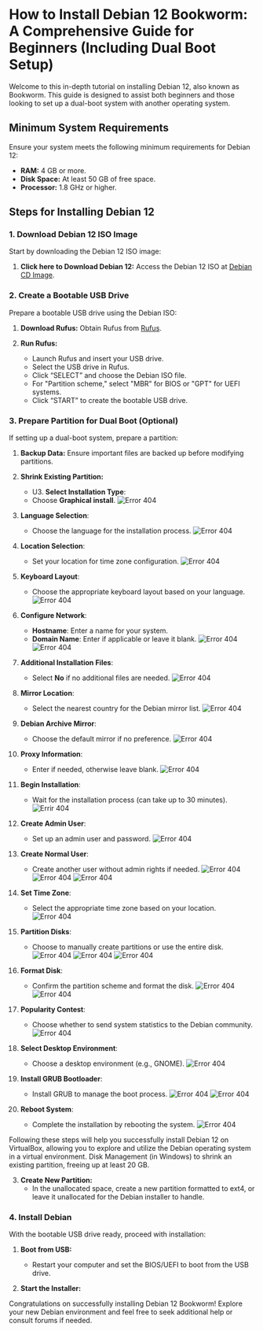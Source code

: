 # **How to Install Debian 12 Bookworm: A Comprehensive Guide for Beginners (Including Dual Boot Setup)**

Welcome to this in-depth tutorial on installing Debian 12, also known as Bookworm. This guide is designed to assist both beginners and those looking to set up a dual-boot system with another operating system.

## **Minimum System Requirements**

Ensure your system meets the following minimum requirements for Debian 12:

- **RAM:** 4 GB or more.
- **Disk Space:** At least 50 GB of free space.
- **Processor:** 1.8 GHz or higher.

## **Steps for Installing Debian 12**

### **1. Download Debian 12 ISO Image**

Start by downloading the Debian 12 ISO image:

1. **Click here to Download Debian 12:** Access the Debian 12 ISO at [Debian CD Image](https://cdimage.debian.org/debian-cd/current/amd64/iso-cd/debian-12.6.0-amd64-netinst.iso).

### **2. Create a Bootable USB Drive**

Prepare a bootable USB drive using the Debian ISO:

1. **Download Rufus:** Obtain Rufus from [Rufus](https://github.com/pbatard/rufus/releases/download/v4.5/rufus-4.5.exe).

2. **Run Rufus:**
   - Launch Rufus and insert your USB drive.
   - Select the USB drive in Rufus.
   - Click “SELECT” and choose the Debian ISO file.
   - For "Partition scheme," select "MBR" for BIOS or "GPT" for UEFI systems.
   - Click “START” to create the bootable USB drive.

### **3. Prepare Partition for Dual Boot (Optional)**

If setting up a dual-boot system, prepare a partition:

1. **Backup Data:** Ensure important files are backed up before modifying partitions.

2. **Shrink Existing Partition:**
   - U3. **Select Installation Type**:
   - Choose **Graphical install**.
![Error 404](https://ml9xdkwhf8c0.i.optimole.com/w:635/h:410/q:mauto/f:best/https://itslinuxguide.com/wp-content/uploads/2024/03/word-image-182-8.png)

4. **Language Selection**:
   - Choose the language for the installation process.
![Error 404](https://ml9xdkwhf8c0.i.optimole.com/w:795/h:585/q:mauto/f:best/https://itslinuxguide.com/wp-content/uploads/2024/03/word-image-182-9.png)

5. **Location Selection**:
   - Set your location for time zone configuration.
![Error 404](https://ml9xdkwhf8c0.i.optimole.com/w:791/h:588/q:mauto/f:best/https://itslinuxguide.com/wp-content/uploads/2024/03/word-image-182-10.png)

6. **Keyboard Layout**:
   - Choose the appropriate keyboard layout based on your language.
![Error 404](https://ml9xdkwhf8c0.i.optimole.com/w:793/h:586/q:mauto/f:best/https://itslinuxguide.com/wp-content/uploads/2024/03/word-image-182-11.png)

7. **Configure Network**:
   - **Hostname**: Enter a name for your system.
   - **Domain Name**: Enter if applicable or leave it blank.
![Error 404](https://ml9xdkwhf8c0.i.optimole.com/w:791/h:587/q:mauto/f:best/https://itslinuxguide.com/wp-content/uploads/2024/03/word-image-182-12.png)
![Error 404](https://ml9xdkwhf8c0.i.optimole.com/w:792/h:585/q:mauto/f:best/https://itslinuxguide.com/wp-content/uploads/2024/03/word-image-182-13.png)

8. **Additional Installation Files**:
   - Select **No** if no additional files are needed.
![Error 404](https://ml9xdkwhf8c0.i.optimole.com/w:787/h:590/q:mauto/f:best/https://itslinuxguide.com/wp-content/uploads/2024/03/word-image-182-14.png)

9. **Mirror Location**:
   - Select the nearest country for the Debian mirror list.
![Error 404](https://ml9xdkwhf8c0.i.optimole.com/w:795/h:588/q:mauto/f:best/https://itslinuxguide.com/wp-content/uploads/2024/03/word-image-182-15.png)

10. **Debian Archive Mirror**:
    - Choose the default mirror if no preference.
![Error 404](https://ml9xdkwhf8c0.i.optimole.com/w:794/h:584/q:mauto/f:best/https://itslinuxguide.com/wp-content/uploads/2024/03/word-image-182-16.png)

11. **Proxy Information**:
    - Enter if needed, otherwise leave blank.
![Error 404](https://ml9xdkwhf8c0.i.optimole.com/w:789/h:579/q:mauto/f:best/https://itslinuxguide.com/wp-content/uploads/2024/03/word-image-182-17.png)

12. **Begin Installation**:
    - Wait for the installation process (can take up to 30 minutes).
![Errir 404](https://ml9xdkwhf8c0.i.optimole.com/w:782/h:390/q:mauto/f:best/https://itslinuxguide.com/wp-content/uploads/2024/03/word-image-182-18.png)

13. **Create Admin User**:
    - Set up an admin user and password.
![Error 404](https://ml9xdkwhf8c0.i.optimole.com/w:790/h:580/q:mauto/f:best/https://itslinuxguide.com/wp-content/uploads/2024/03/word-image-182-19.png)

14. **Create Normal User**:
    - Create another user without admin rights if needed.
![Error 404](https://ml9xdkwhf8c0.i.optimole.com/w:791/h:589/q:mauto/f:best/https://itslinuxguide.com/wp-content/uploads/2024/03/word-image-182-20.png)
![Error 404](https://ml9xdkwhf8c0.i.optimole.com/w:790/h:588/q:mauto/f:best/https://itslinuxguide.com/wp-content/uploads/2024/03/word-image-182-21.png)
![Error 404](https://ml9xdkwhf8c0.i.optimole.com/w:793/h:592/q:mauto/f:best/https://itslinuxguide.com/wp-content/uploads/2024/03/word-image-182-22.png)

15. **Set Time Zone**:
    - Select the appropriate time zone based on your location.
![Error 404](https://ml9xdkwhf8c0.i.optimole.com/w:793/h:595/q:mauto/f:best/https://itslinuxguide.com/wp-content/uploads/2024/03/word-image-182-23.png)

16. **Partition Disks**:
    - Choose to manually create partitions or use the entire disk.
![Error 404](https://ml9xdkwhf8c0.i.optimole.com/w:790/h:586/q:mauto/f:best/https://itslinuxguide.com/wp-content/uploads/2024/03/word-image-182-24.png)
![Error 404](https://ml9xdkwhf8c0.i.optimole.com/w:787/h:586/q:mauto/f:best/https://itslinuxguide.com/wp-content/uploads/2024/03/word-image-182-25.png)
![Error 404](https://ml9xdkwhf8c0.i.optimole.com/w:789/h:592/q:mauto/f:best/https://itslinuxguide.com/wp-content/uploads/2024/03/word-image-182-26.png)

17. **Format Disk**:
    - Confirm the partition scheme and format the disk.
![Error 404](https://ml9xdkwhf8c0.i.optimole.com/w:793/h:590/q:mauto/f:best/https://itslinuxguide.com/wp-content/uploads/2024/03/word-image-182-27.png)
![Error 404](https://ml9xdkwhf8c0.i.optimole.com/w:790/h:582/q:mauto/f:best/https://itslinuxguide.com/wp-content/uploads/2024/03/word-image-182-28.png)

18. **Popularity Contest**:
    - Choose whether to send system statistics to the Debian community.
![Error 404](https://ml9xdkwhf8c0.i.optimole.com/w:788/h:588/q:mauto/f:best/https://itslinuxguide.com/wp-content/uploads/2024/03/word-image-182-29.png)

19. **Select Desktop Environment**:
    - Choose a desktop environment (e.g., GNOME).
![Error 404](https://ml9xdkwhf8c0.i.optimole.com/w:798/h:668/q:mauto/f:best/https://itslinuxguide.com/wp-content/uploads/2024/03/word-image-182-30.png)

20. **Install GRUB Bootloader**:
    - Install GRUB to manage the boot process.
![Error 404](https://ml9xdkwhf8c0.i.optimole.com/w:793/h:585/q:mauto/f:best/https://itslinuxguide.com/wp-content/uploads/2024/03/word-image-182-31.png)
![Error 404](https://ml9xdkwhf8c0.i.optimole.com/w:781/h:570/q:mauto/f:best/https://itslinuxguide.com/wp-content/uploads/2024/03/word-image-182-32.png)

21. **Reboot System**:
    - Complete the installation by rebooting the system.
![Error 404](https://ml9xdkwhf8c0.i.optimole.com/w:791/h:591/q:mauto/f:best/https://itslinuxguide.com/wp-content/uploads/2024/03/word-image-182-33.png)

Following these steps will help you successfully install Debian 12 on VirtualBox, allowing you to explore and utilize the Debian operating system in a virtual environment. Disk Management (in Windows) to shrink an existing partition, freeing up at least 20 GB.

3. **Create New Partition:**
   - In the unallocated space, create a new partition formatted to ext4, or leave it unallocated for the Debian installer to handle.

### **4. Install Debian**

With the bootable USB drive ready, proceed with installation:

1. **Boot from USB:**
   - Restart your computer and set the BIOS/UEFI to boot from the USB drive.

2. **Start the Installer:**


Congratulations on successfully installing Debian 12 Bookworm! Explore your new Debian environment and feel free to seek additional help or consult forums if needed.
